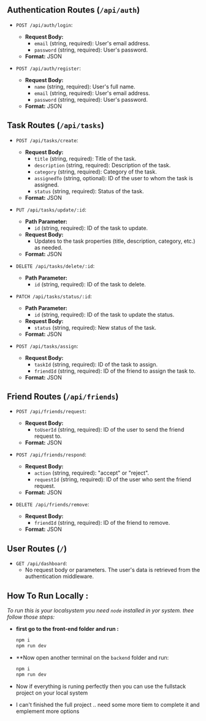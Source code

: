 ## Authentication Routes (`/api/auth`)

* `POST /api/auth/login`:
    * **Request Body:**
        * `email` (string, required): User's email address.
        * `password` (string, required): User's password.
    * **Format:** JSON

* `POST /api/auth/register`:
    * **Request Body:**
        * `name` (string, required): User's full name.
        * `email` (string, required): User's email address.
        * `password` (string, required): User's password.
    * **Format:** JSON

## Task Routes (`/api/tasks`)

* `POST /api/tasks/create`:
    * **Request Body:**
        * `title` (string, required): Title of the task.
        * `description` (string, required): Description of the task.
        * `category` (string, required): Category of the task.
        * `assignedTo` (string, optional): ID of the user to whom the task is assigned.
        * `status` (string, required): Status of the task.
    * **Format:** JSON

* `PUT /api/tasks/update/:id`:
    * **Path Parameter:**
        * `id` (string, required): ID of the task to update.
    * **Request Body:**
        * Updates to the task properties (title, description, category, etc.) as needed.
    * **Format:** JSON

* `DELETE /api/tasks/delete/:id`:
    * **Path Parameter:**
        * `id` (string, required): ID of the task to delete.

* `PATCH /api/tasks/status/:id`:
    * **Path Parameter:**
        * `id` (string, required): ID of the task to update the status.
    * **Request Body:**
        * `status` (string, required): New status of the task.
    * **Format:** JSON

* `POST /api/tasks/assign`:
    * **Request Body:**
        * `taskId` (string, required): ID of the task to assign.
        * `friendId` (string, required): ID of the friend to assign the task to.
    * **Format:** JSON

## Friend Routes (`/api/friends`)

* `POST /api/friends/request`:
    * **Request Body:**
        * `toUserId` (string, required): ID of the user to send the friend request to.
    * **Format:** JSON

* `POST /api/friends/respond`:
    * **Request Body:**
        * `action` (string, required): "accept" or "reject".
        * `requestId` (string, required): ID of the user who sent the friend request.
    * **Format:** JSON

* `DELETE /api/friends/remove`:
    * **Request Body:**
        * `friendId` (string, required): ID of the friend to remove.
    * **Format:** JSON

## User Routes (`/`)

* `GET /api/dashboard`:
    * No request body or parameters.  The user's data is retrieved from the authentication middleware.

## How To Run Locally :
*To run this is your localsystem you need `node` installed in yor system. thee follow those steps:*
- **first go to the front-end folder and run :**
     ```bash
     npm i
     npm run dev
     ```
- **Now open another terminal on the `backend` folder and run:
    ```bash
    npm i
    npm run dev
    ```
- Now if everything is runing perfectly then you can use the fullstack project on your local system
 
- I can't finished the full project .. need some more tiem to complete it and emplement more options
